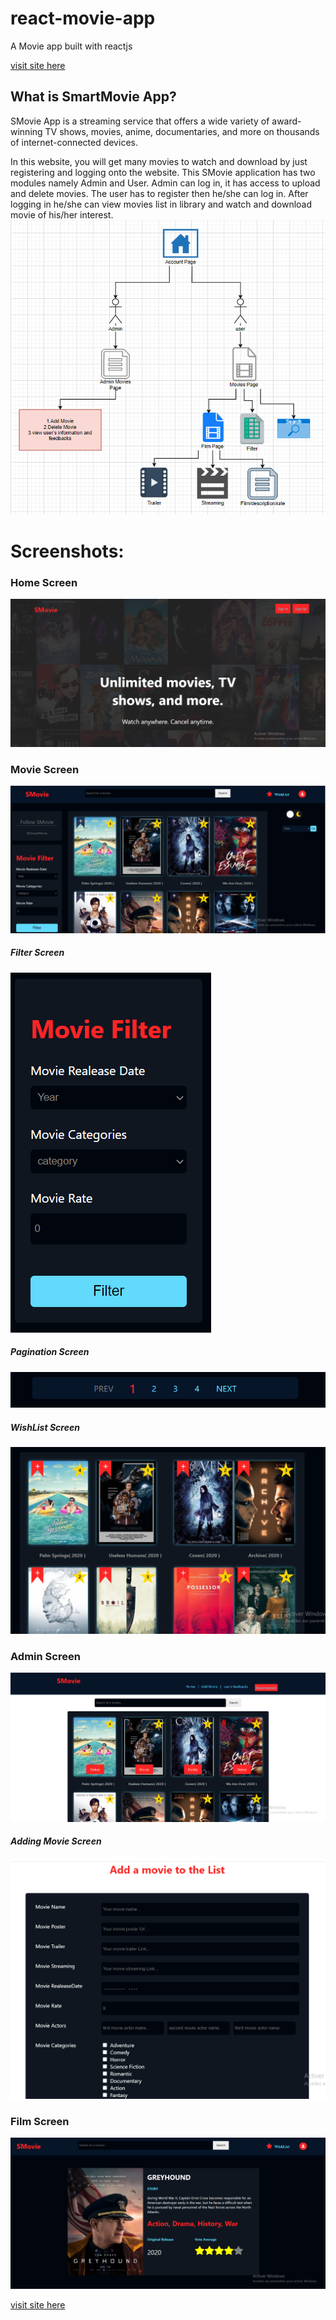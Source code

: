 # react-movie-app

A Movie app built with reactjs

[visit site here](lien)

## What is SmartMovie App?

SMovie App is a streaming service that offers a wide variety of award-winning TV shows, movies, anime, documentaries, and more on thousands of internet-connected devices.

In this website, you will get many movies to watch and download by just registering and logging onto the website. This SMovie application has two modules namely Admin and User. Admin can log in, it has access to upload and delete movies. The user has to register then he/she can log in. After logging in he/she can view movies list in library and watch and download movie of his/her interest.
![Program App](account.png)

# Screenshots:

### Home Screen

![Home Screen](homepage.png)

### Movie Screen

![Movie Screen](movie.png)

##### Filter Screen

![Filter Screen](filter.png)

##### Pagination Screen

![Pagination Screen](pagination.png)

##### WishList Screen

![WishList Screen](wishlist.png)

### Admin Screen

![Admin Screen](admin.png)

##### Adding Movie Screen

![Adding Movie Screen](add1.png)

### Film Screen

![Film Screen](film.png)

[visit site here](lien)
